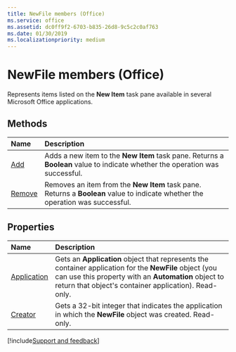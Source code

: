 ```yaml
---
title: NewFile members (Office)
ms.service: office
ms.assetid: dc0ff9f2-6703-b835-26d8-9c5c2c0af763
ms.date: 01/30/2019
ms.localizationpriority: medium
---
```



# NewFile members (Office)

Represents items listed on the **New Item** task pane available in several Microsoft Office applications.


## Methods

|Name|Description|
|:-----|:-----|
|[Add](../../Office.NewFile.Add.md)|Adds a new item to the **New Item** task pane. Returns a **Boolean** value to indicate whether the operation was successful.|
|[Remove](../../Office.NewFile.Remove.md)|Removes an item from the **New Item** task pane. Returns a **Boolean** value to indicate whether the operation was successful.|


## Properties

|Name|Description|
|:-----|:-----|
|[Application](../../Office.NewFile.Application.md)|Gets an **Application** object that represents the container application for the **NewFile** object (you can use this property with an **Automation** object to return that object's container application). Read-only.|
|[Creator](../../Office.NewFile.Creator.md)|Gets a 32-bit integer that indicates the application in which the **NewFile** object was created. Read-only.|

[!include[Support and feedback](~/includes/feedback-boilerplate.md)]